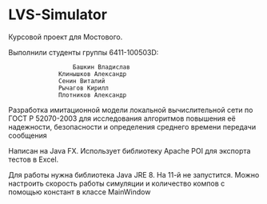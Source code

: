 # LVS-Simulator

Курсовой проект для Мостового.

Выполнили студенты группы 6411-100503D:

    				  Башкин Владислав
   				  Клинышков Александр
				  Сенин Виталий
				  Рычагов Кирилл
				  Плотников Александр

Разработка имитационной модели локальной вычислительной сети по ГОСТ Р 52070-2003 
для исследования алгоритмов повышения её надежности, безопасности 
и определения среднего времени передачи сообщения

Написан на Java FX.
Использует библиотеку Apache POI для экспорта тестов в Excel.

Для работы нужна библиотека Java JRE 8. На 11-й не запустится.
Можно настроить скорость работы симуляции и количество компов
с помощью констант в классе MainWindow
